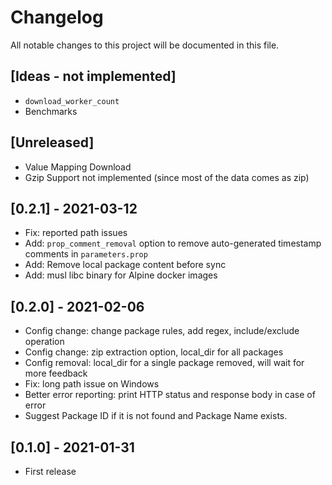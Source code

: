 # Changelog

All notable changes to this project will be documented in this file.

## [Ideas - not implemented]

- `download_worker_count`
- Benchmarks

## [Unreleased]

- Value Mapping Download
- Gzip Support not implemented (since most of the data comes as zip)

## [0.2.1] - 2021-03-12

- Fix: reported path issues
- Add: `prop_comment_removal` option to remove auto-generated timestamp comments in `parameters.prop`
- Add: Remove local package content before sync
- Add: musl libc binary for Alpine docker images

## [0.2.0] - 2021-02-06

- Config change: change package rules, add regex, include/exclude operation
- Config change: zip extraction option, local_dir for all packages
- Config removal: local_dir for a single package removed, will wait for more feedback
- Fix: long path issue on Windows
- Better error reporting: print HTTP status and response body in case of error
- Suggest Package ID if it is not found and Package Name exists.

## [0.1.0] - 2021-01-31

- First release
